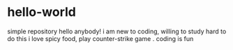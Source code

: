 # hello-world
simple repository
hello anybody!
i am new to coding, willing to study hard to do this
i love spicy food, play counter-strike game .
coding is fun
